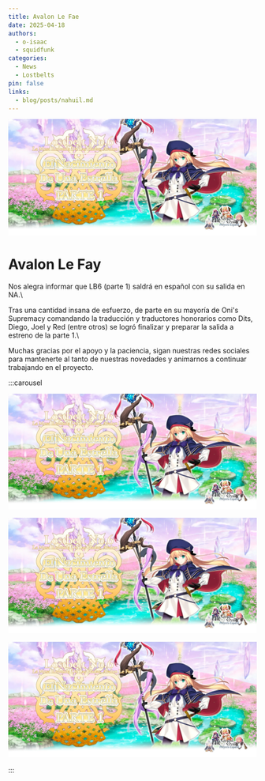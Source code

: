 ```yaml
---
title: Avalon Le Fae
date: 2025-04-18
authors:
  - o-isaac
  - squidfunk
categories:
  - News
  - Lostbelts
pin: false
links:
  - blog/posts/nahuil.md
---
```

![](images/avalon-le-fae/avalon.webp)

# Avalon Le Fay

Nos alegra informar que LB6 (parte 1) saldrá en español con su salida en NA.\

Tras una cantidad insana de esfuerzo, de parte en su mayoría de Oni's Supremacy comandando la traducción y traductores honorarios como Dits, Diego, Joel y Red (entre otros) se logró finalizar y preparar la salida a estreno de la parte 1.\

Muchas gracias por el apoyo y la paciencia, sigan nuestras redes sociales para mantenerte al tanto de nuestras novedades y animarnos a continuar trabajando en el proyecto.

:::carousel

![](images/avalon-le-fae/avalon.webp)

![](images/avalon-le-fae/avalon.webp)

![](images/avalon-le-fae/avalon.webp)

:::
